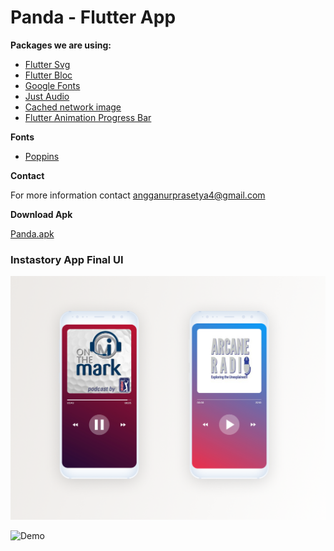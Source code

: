 # Panda - Flutter App


**Packages we are using:**

- [Flutter Svg](https://pub.dev/packages/flutter_svg)
- [Flutter Bloc](https://pub.dev/packages/flutter_bloc)
- [Google Fonts](https://pub.dev/packages/google_fonts)
- [Just Audio](https://pub.dev/packages/just_audio)
- [Cached network image](https://pub.dev/packages/cached_network_image)
- [Flutter Animation Progress Bar](https://pub.dev/packages/flutter_animation_progress_bar)

**Fonts**

-  [Poppins](https://fonts.google.com/specimen/Poppins)

**Contact**

For more information contact angganurprasetya4@gmail.com

**Download Apk**

[Panda.apk](https://github.com/prasetyanurangga/panda/raw/main/panda.apk)

### Instastory App Final UI
![App UI](https://github.com/prasetyanurangga/panda/raw/main/panda_app_ui.png)

![Demo](https://github.com/prasetyanurangga/panda/raw/main/panda_app.gif)

